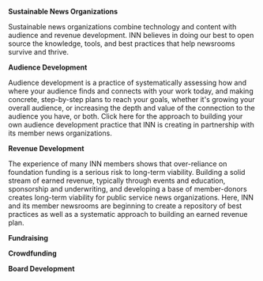 **Sustainable News Organizations**

Sustainable news organizations combine technology and content with
audience and revenue development.  INN believes in doing our best to open source the knowledge, tools, and best practices that help newsrooms survive and thrive. 

**Audience Development**

Audience development is a practice of systematically assessing how and where your audience finds and connects with your work today, and making concrete, step-by-step plans to reach your goals, whether it's growing your overall audience, or increasing the depth and value of the connection to the audience you have, or both.  Click here for the approach to building your own audience development practice that INN is creating in partnership with its member news organizations. 


**Revenue Development**

The experience of many INN members shows that over-reliance on foundation funding is a serious risk to long-term viability.  Building a solid stream of earned revenue, typically through events and education, sponsorship and underwriting, and developing a base of member-donors creates long-term viability for public service news organizations.  Here, INN and its member newsrooms are beginning to create a repository of best practices as well as a systematic approach to building an earned revenue plan. 

**Fundraising**

**Crowdfunding**

**Board Development**

